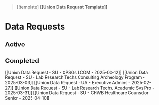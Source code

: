 > [!template]
> **[[Union Data Request Template]]**

# Data Requests

## Active


## Completed
[[Union Data Request - SU - OPSGs LCOM - 2025-03-12]]
[[Union Data Request - SU - Lab Research Techs Consulting Archeology Program - 2025-03-03]]
[[Union Data Request - UA - Executive Admins - 2025-02-27]]
[[Union Data Request - SU - Lab Research Techs, Academic Svs Pro - 2025-03-31]]
[[Union Data Request - SU - CHWB Healthcare Counselor Senior - 2025-04-10]]